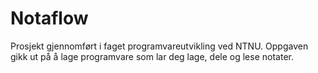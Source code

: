 # Notaflow
Prosjekt gjennomført i faget programvareutvikling ved NTNU. Oppgaven gikk ut på å lage programvare som lar deg lage, dele og lese notater. 
